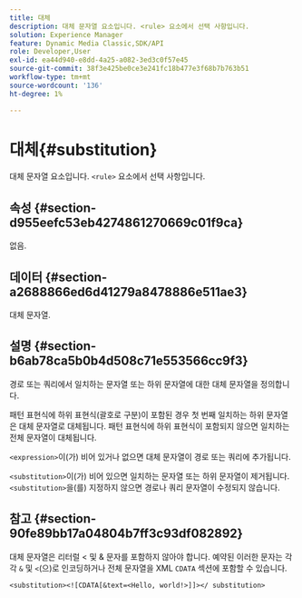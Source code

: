 ```yaml
---
title: 대체
description: 대체 문자열 요소입니다. <rule> 요소에서 선택 사항입니다.
solution: Experience Manager
feature: Dynamic Media Classic,SDK/API
role: Developer,User
exl-id: ea44d940-e8dd-4a25-a082-3ed3c0f57e45
source-git-commit: 38f3e425be0ce3e241fc18b477e3f68b7b763b51
workflow-type: tm+mt
source-wordcount: '136'
ht-degree: 1%

---
```


# 대체{#substitution}

대체 문자열 요소입니다. `<rule>` 요소에서 선택 사항입니다.

## 속성 {#section-d955eefc53eb4274861270669c01f9ca}

없음.

## 데이터 {#section-a2688866ed6d41279a8478886e511ae3}

대체 문자열.

## 설명 {#section-b6ab78ca5b0b4d508c71e553566cc9f3}

경로 또는 쿼리에서 일치하는 문자열 또는 하위 문자열에 대한 대체 문자열을 정의합니다.

패턴 표현식에 하위 표현식(괄호로 구분)이 포함된 경우 첫 번째 일치하는 하위 문자열은 대체 문자열로 대체됩니다. 패턴 표현식에 하위 표현식이 포함되지 않으면 일치하는 전체 문자열이 대체됩니다.

`<expression>`이(가) 비어 있거나 없으면 대체 문자열이 경로 또는 쿼리에 추가됩니다.

`<substitution>`이(가) 비어 있으면 일치하는 문자열 또는 하위 문자열이 제거됩니다. `<substitution>`을(를) 지정하지 않으면 경로나 쿼리 문자열이 수정되지 않습니다.

## 참고 {#section-90fe89bb17a04804b7ff3c93df082892}

대체 문자열은 리터럴 &lt; 및 &amp; 문자를 포함하지 않아야 합니다. 예약된 이러한 문자는 각각 `&` 및 `<`(으)로 인코딩하거나 전체 문자열을 XML `CDATA` 섹션에 포함할 수 있습니다.

`<substitution><![CDATA[&text=<Hello, world!>]]></ substitution>`
